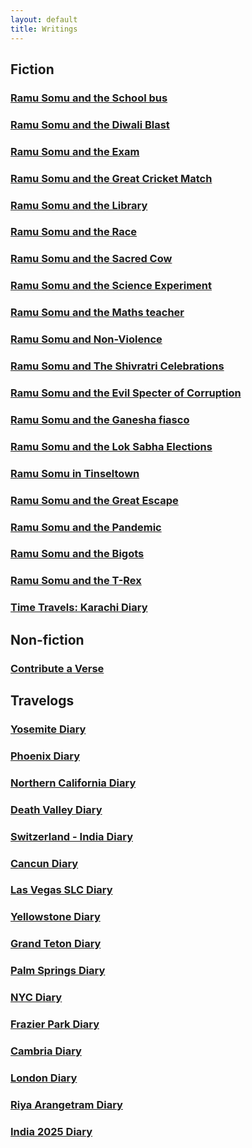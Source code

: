 ```yaml
---
layout: default
title: Writings
---
```

## Fiction

### [Ramu Somu and the School bus](\writings\Ramu%20Somu%20and%20the%20School%20bus)
### [Ramu Somu and the Diwali Blast](\writings\Ramu%20Somu%20and%20the%20Diwali%20Blast)
### [Ramu Somu and the Exam](\writings\Ramu%20Somu%20and%20the%20Exam)
### [Ramu Somu and the Great Cricket Match](\writings\Ramu%20Somu%20and%20the%20Great%20Cricket%20Match)
### [Ramu Somu and the Library](\writings\Ramu%20Somu%20and%20the%20Library)
### [Ramu Somu and the Race](\writings\Ramu%20Somu%20and%20the%20Race)
### [Ramu Somu and the Sacred Cow](\writings\Ramu%20Somu%20and%20the%20Sacred%20Cow)
### [Ramu Somu and the Science Experiment](\writings\Ramu%20Somu%20and%20the%20Science%20Experiment)
### [Ramu Somu and the Maths teacher](\writings\Ramu%20Somu%20and%20the%20Maths%20teacher)
### [Ramu Somu and Non-Violence](\writings\Ramu%20Somu%20and%20Non-Violence)
### [Ramu Somu and The Shivratri Celebrations](\writings\Ramu%20Somu%20and%20The%20Shivratri%20Celebrations)
### [Ramu Somu and the Evil Specter of Corruption](\writings\Ramu%20Somu%20and%20the%20Evil%20Specter%20of%20Corruption)
### [Ramu Somu and the Ganesha fiasco](\writings\Ramu%20Somu%20and%20the%20Ganesha%20fiasco)
### [Ramu Somu and the Lok Sabha Elections](\writings\Ramu%20Somu%20and%20the%20Lok%20Sabha%20Elections)
### [Ramu Somu in Tinseltown](\writings\Ramu%20Somu%20in%20Tinseltown)
### [Ramu Somu and the Great Escape](\writings\Ramu%20Somu%20and%20the%20Great%20Escape)
### [Ramu Somu and the Pandemic](\writings\Ramu%20Somu%20and%20the%20Pandemic)
### [Ramu Somu and the Bigots](\writings\Ramu%20Somu%20and%20the%20Bigots)
### [Ramu Somu and the T-Rex](\writings\Ramu%20Somu%20and%20the%20T-Rex)
### [Time Travels: Karachi Diary](\writings\Time%20Travels%20-%20Karachi%20Diary)

## Non-fiction

### [Contribute a Verse](\writings\contribute-a-verse)

## Travelogs

### [Yosemite Diary](\writings\Yosemite%20Diary)
### [Phoenix Diary](\writings\Phoenix%20Diary)
### [Northern California Diary](\writings\Northern%20California%20Diary)
### [Death Valley Diary](\writings\death-valley-diary)
### [Switzerland - India Diary](\writings\switzerland-india-diary)
### [Cancun Diary](\writings\cancun-diary)
### [Las Vegas SLC Diary](\writings\las-vegas-slc-diary)
### [Yellowstone Diary](\writings\yellowstone-diary)
### [Grand Teton Diary](\writings\grand-teton-diary)
### [Palm Springs Diary](\writings\palm-springs-diary)
### [NYC Diary](\writings\nyc-diary)
### [Frazier Park Diary](\writings\frazier-park-diary)
### [Cambria Diary](\writings\cambria-diary)
### [London Diary](\writings\london-diary)
### [Riya Arangetram Diary](\writings\riya-arangetram-diary)
### [India 2025 Diary](\writings\india-2025-diary)


